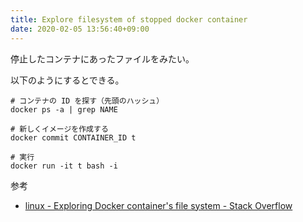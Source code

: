 ```yaml
---
title: Explore filesystem of stopped docker container
date: 2020-02-05 13:56:40+09:00
---
```


停止したコンテナにあったファイルをみたい。

以下のようにするとできる。

```shellscript
# コンテナの ID を探す（先頭のハッシュ）
docker ps -a | grep NAME

# 新しくイメージを作成する
docker commit CONTAINER_ID t

# 実行
docker run -it t bash -i
```


参考

- [linux - Exploring Docker container's file system - Stack Overflow](https://stackoverflow.com/questions/20813486/exploring-docker-containers-file-system#20816397)
